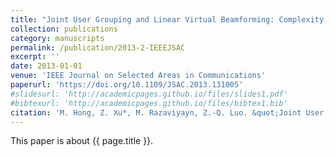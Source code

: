 ```yaml
---
title: "Joint User Grouping and Linear Virtual Beamforming: Complexity, Algorithms and Approximation Bounds"
collection: publications
category: manuscripts
permalink: /publication/2013-2-IEEEJSAC
excerpt: ''
date: 2013-01-01
venue: 'IEEE Journal on Selected Areas in Communications'
paperurl: 'https://doi.org/10.1109/JSAC.2013.131005'
#slidesurl: 'http://academicpages.github.io/files/slides1.pdf'
#bibtexurl: 'http://academicpages.github.io/files/bibtex1.bib'
citation: 'M. Hong, Z. Xu*, M. Razaviyayn, Z.-Q. Luo. &quot;Joint User Grouping and Linear Virtual Beamforming: Complexity, Algorithms and Approximation Bounds.&quot; <i>IEEE Journal on Selected Areas in Communications</i>. 31(10):2013-2027, 2013. https://doi.org/10.1109/JSAC.2013.131005'
---
```


This paper is about {{ page.title }}.
